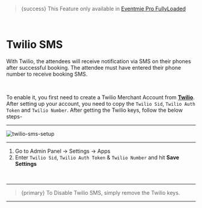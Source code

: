 > {success} This Feature only available in [Eventmie Pro FullyLoaded](https://classiebit.com/eventmie-pro-fullyloaded)

<br>

# Twilio SMS

With Twilio, the attendees will receive notification via SMS on their phones after successful booking. The attendee must have entered their phone number to receive booking SMS.

<br>

To enable it, you first need to create a Twilio Merchant Account from **[Twilio](https://www.twilio.com/)**. After setting up your account, you need to copy the `Twilio Sid`, `Twilio Auth Token` and `Twilio Number`.
After getting the Twilio keys, follow the below steps-

---

![twilio-sms-setup](/images/v2/EventmieProFullyLoadedV2.0/twilio-sms-setup.webp "twilio-sms-setup")

---

1. Go to Admin Panel -> Settings -> Apps
2. Enter `Twilio Sid`, `Twilio Auth Token` & `Twilio Number` and hit **Save Settings**

<br>

---

> {primary} To Disable Twilio SMS, simply remove the Twilio keys.

---
